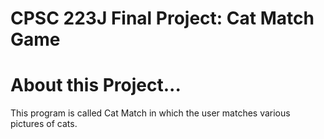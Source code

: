 # CPSC 223J Final Project: Cat Match Game

# About this Project...
This program is called Cat Match in which the user matches various pictures of cats. 
